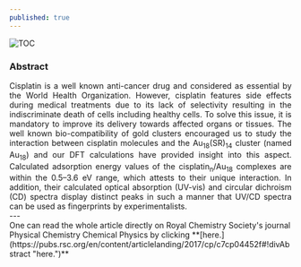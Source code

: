```yaml
---
published: true
---
```

![TOC](/blog/img/TOC_Au18.png "TOC")

### Abstract
<div style="text-align: justify"> Cisplatin is a well known anti-cancer drug and considered as essential by the World Health Organization. However, cisplatin features side effects during medical treatments due to its lack of selectivity resulting in the indiscriminate death of cells including healthy cells. To solve this issue, it is mandatory to improve its delivery towards affected organs or tissues. The well known bio-compatibility of gold clusters encouraged us to study the interaction between cisplatin molecules and the Au<sub>18</sub>(SR)<sub>14</sub> cluster (named Au<sub>18</sub>) and our DFT calculations have provided insight into this aspect. Calculated adsorption energy values of the cisplatin<sub>n</sub>/Au<sub>18</sub> complexes are within the 0.5–3.6 eV range, which attests to their unique interaction. In addition, their calculated optical absorption (UV-vis) and circular dichroism (CD) spectra display distinct peaks in such a manner that UV/CD spectra can be used as fingerprints by experimentalists.</div>
---
<br/>One can read the whole article directly on Royal Chemistry Society's journal Physical Chemistry Chemical Physics by clicking **[here.](https://pubs.rsc.org/en/content/articlelanding/2017/cp/c7cp04452f#!divAbstract "here.")**

